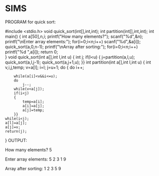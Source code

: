 # SIMS
PROGRAM for quick sort:

#include <stdio.h>
void quick_sort(int[],int,int);
int partition(int[],int,int);
int main()
{
	int a[50],n,i;
	printf("How many elements?");
	scanf("%d",&n);
	printf("\nEnter array elements:");
	for(i=0;i<n;i++)
		scanf("%d",&a[i]);
	quick_sort(a,0,n-1);
	printf("\nArray after sorting:");
	for(i=0;i<n;i++)
		printf("%d ",a[i]);
	return 0;		
}
void quick_sort(int a[],int l,int u)
{
	int j;
	if(l<u)
	{
		j=partition(a,l,u);
		quick_sort(a,l,j-1);
		quick_sort(a,j+1,u);
	}}
int partition(int a[],int l,int u)
{
	int v,i,j,temp;
	v=a[l];
	i=l;
	j=u+1;
	do
	{
		do
			i++;
			
		while(a[i]<v&&i<=u);
		do
			j--;
		while(v<a[j]);
		if(i<j)
		{
			temp=a[i];
			a[i]=a[j];
			a[j]=temp;
		}}
	while(i<j);
	a[l]=a[j];
	a[j]=v;
	return(j);
}
OUTPUT:

How many elements? 5

Enter array elements: 5
2
3
1
9

Array after sorting: 1 2 3 5 9
